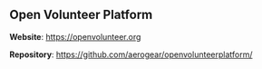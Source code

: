## Open Volunteer Platform

**Website**: https://openvolunteer.org

**Repository**: https://github.com/aerogear/openvolunteerplatform/
